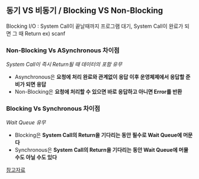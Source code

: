 ## 동기 VS 비동기 / Blocking VS Non-Blocking

Blocking I/O : System Call이 끝날때까지 프로그램 대기, System Call이 완료가 되면 그 때 Return ex) scanf



### Non-Blocking Vs ASynchronous 차이점

*System Call이 즉시 Return될 때 데이터의 포함 유무*

- Asynchronous은 **요청에 처리 완료와 관계없이 응답 이후 운영체제에서 응답할 준비가 되면 응답**
- Non-Blocking은 **요청에 처리할 수 있으면 바로 응답하고 아니면 Error를 반환**

### Blocking Vs Synchronous 차이점

*Wait Queue 유무*

- Blocking은 **System Call의 Return을 기다리는 동안 필수로 Wait Queue에 머문다**
- Synchronous은 **System Call의 Return을 기다리는 동안 Wait Queue에 머물 수도 아닐 수도 있다**



[참고자료](https://nesoy.github.io/articles/2017-01/Synchronized)